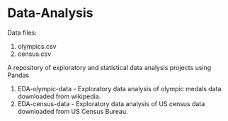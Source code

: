 # Data-Analysis
Data files:
1. olympics.csv
2. census.csv

A repository of exploratory and statistical data analysis projects using Pandas
1. EDA-olympic-data - Exploratory data analysis of olympic medals data downloaded from wikipedia. 
2. EDA-census-data - Exploratory data analysis of US census data downloaded from US Census Bureau.

